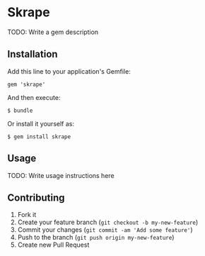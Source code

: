 # Skrape

TODO: Write a gem description

## Installation

Add this line to your application's Gemfile:

    gem 'skrape'

And then execute:

    $ bundle

Or install it yourself as:

    $ gem install skrape

## Usage

TODO: Write usage instructions here

## Contributing

1. Fork it
2. Create your feature branch (`git checkout -b my-new-feature`)
3. Commit your changes (`git commit -am 'Add some feature'`)
4. Push to the branch (`git push origin my-new-feature`)
5. Create new Pull Request
